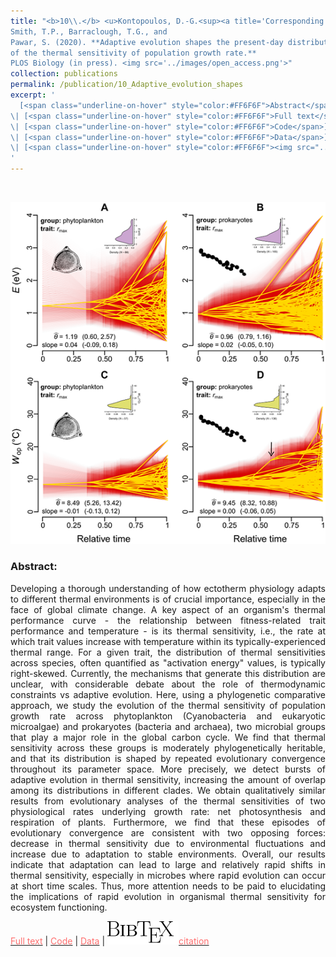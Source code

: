 ```yaml
---
title: "<b>10\\.</b> <u>Kontopoulos, D.-G.<sup><a title='Corresponding author'>✉</a></sup></u>, 
Smith, T.P., Barraclough, T.G., and 
Pawar, S. (2020). **Adaptive evolution shapes the present-day distribution 
of the thermal sensitivity of population growth rate.** 
PLOS Biology (in press). <img src='../images/open_access.png'>"
collection: publications
permalink: /publication/10_Adaptive_evolution_shapes
excerpt: '
  [<span class="underline-on-hover" style="color:#FF6F6F">Abstract</span>](../publication/10_Adaptive_evolution_shapes)
\| [<span class="underline-on-hover" style="color:#FF6F6F">Full text</span>](https://doi.org/10.1101/712885)
\| [<span class="underline-on-hover" style="color:#FF6F6F">Code</span>](https://github.com/dgkontopoulos/Kontopoulos_et_al_thermal_sensitivity_2020)
\| [<span class="underline-on-hover" style="color:#FF6F6F">Data</span>](https://doi.org/10.6084/m9.figshare.12816140.v1)
\| [<span class="underline-on-hover" style="color:#FF6F6F"><img src="../images/bibtex.svg">citation</span>](../bibtex/10_Adaptive_evolution_shapes.bib)
'
---
```


<br><center><img src="../images/publications/adaptive_evolution_thermal_sensitivity.png"></center>

### Abstract:

<p style='text-align: justify;'>
Developing a thorough understanding of how ectotherm physiology adapts to 
different thermal environments is of crucial importance, especially in the 
face of global climate change. A key aspect of an organism's thermal performance 
curve - the relationship between fitness-related trait performance and temperature - 
is its thermal sensitivity, i.e., the rate at which trait values increase 
with temperature within its typically-experienced thermal range. For a 
given trait, the distribution of thermal sensitivities across species, 
often quantified as "activation energy" values, is typically right-skewed. 
Currently, the mechanisms that generate this distribution are unclear, 
with considerable debate about the role of thermodynamic constraints vs 
adaptive evolution. Here, using a phylogenetic comparative approach, we 
study the evolution of the thermal sensitivity of population growth rate 
across phytoplankton (Cyanobacteria and eukaryotic microalgae) and 
prokaryotes (bacteria and archaea), two microbial groups that play a major 
role in the global carbon cycle. We find that thermal sensitivity across 
these groups is moderately phylogenetically heritable, and that its 
distribution is shaped by repeated evolutionary convergence throughout 
its parameter space. More precisely, we detect bursts of adaptive 
evolution in thermal sensitivity, increasing the amount of overlap among 
its distributions in different clades. We obtain qualitatively similar 
results from evolutionary analyses of the thermal sensitivities of two 
physiological rates underlying growth rate: net photosynthesis and 
respiration of plants. Furthermore, we find that these episodes of 
evolutionary convergence are consistent with two opposing forces: decrease 
in thermal sensitivity due to environmental fluctuations and increase due 
to adaptation to stable environments. Overall, our results indicate that 
adaptation can lead to large and relatively rapid shifts in thermal 
sensitivity, especially in microbes where rapid evolution can occur 
at short time scales. Thus, more attention needs to be paid to 
elucidating the implications of rapid evolution in organismal thermal 
sensitivity for ecosystem functioning.

</p>

[<span class="underline-on-hover" style="color:#FF6F6F">Full text</span>](https://doi.org/10.1101/712885)
\| [<span class="underline-on-hover" style="color:#FF6F6F">Code</span>](https://github.com/dgkontopoulos/Kontopoulos_et_al_thermal_sensitivity_2020)
\| [<span class="underline-on-hover" style="color:#FF6F6F">Data</span>](https://doi.org/10.6084/m9.figshare.12816140.v1)
\| [<span class="underline-on-hover" style="color:#FF6F6F"><img src="../images/bibtex.svg">citation</span>](../bibtex/10_Adaptive_evolution_shapes.bib)
